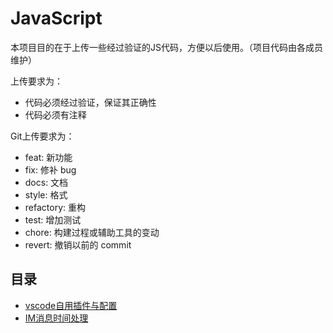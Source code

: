 # JavaScript #

本项目目的在于上传一些经过验证的JS代码，方便以后使用。（项目代码由各成员维护）

上传要求为：
* 代码必须经过验证，保证其正确性
* 代码必须有注释

Git上传要求为：
* feat: 新功能
* fix: 修补 bug
* docs: 文档
* style: 格式
* refactory: 重构
* test: 增加测试
* chore: 构建过程或辅助工具的变动
* revert: 撤销以前的 commit

## 目录
* [vscode自用插件与配置](https://github.com/ChangZhengYi/JavaScript/tree/main/vscode)
* [IM消息时间处理](https://github.com/ChangZhengYi/JavaScript/blob/main/updateTime)

